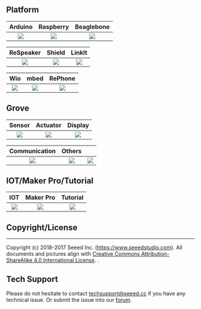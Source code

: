 
## Platform

| **Arduino**  |    **Raspberry**  |    **Beaglebone**   | 
|:---:|:---:|:---:|
|[![](https://github.com/SeeedDocument/wiki_english/raw/master/docs/images/arduino.png)](http://wiki.seeedstudio.com/Arduino)   |  [![](https://github.com/SeeedDocument/wiki_english/raw/master/docs/images/Respberry%20Pi.png)](http://wiki.seeedstudio.com/Raspberry_Pi) |[![](https://github.com/SeeedDocument/wiki_english/raw/master/docs/images/Beaglebone.png)](http://wiki.seeedstudio.com/BeagleBone)  |

|  **ReSpeaker**     |    **Shield**   |  **LinkIt** | 
|:---:|:---:|:---:|
| [![](https://github.com/SeeedDocument/wiki_english/raw/master/docs/images/ReSpeaker.png)](http://wiki.seeedstudio.com/ReSpeaker)    |[![](https://github.com/SeeedDocument/wiki_english/raw/master/docs/images/Shield.png)](http://wiki.seeedstudio.com/Shield)    |[![](https://github.com/SeeedDocument/wiki_english/raw/master/docs/images/LinkIt.png)](http://wiki.seeedstudio.com/LinkIt)   |

| **Wio**  |    **mbed**  |    **RePhone**   |  
|:---:|:---:|:---:|
|[![](https://github.com/SeeedDocument/wiki_english/raw/master/docs/images/Wio.png)](http://wiki.seeedstudio.com/Wio)   |[![](https://github.com/SeeedDocument/wiki_english/raw/master/docs/images/arch%20ble.jpg)](http://wiki.seeedstudio.com/mbed)   |[![](https://github.com/SeeedDocument/wiki_english/raw/master/docs/images/Rephone.png)](http://wiki.seeedstudio.com/RePhone)    |


## Grove

| **Sensor**  |    **Actuator**  |    **Display**   | 
|:---:|:---:|:---:|
|[![](https://github.com/SeeedDocument/wiki_english/raw/master/docs/images/Grove_Sensor.jpg)](http://wiki.seeedstudio.com/Sensor)    |[![](https://github.com/SeeedDocument/wiki_english/raw/master/docs/images/Grove_Actuator.jpg)](http://wiki.seeedstudio.com/Actuator)    |[![](https://github.com/SeeedDocument/wiki_english/raw/master/docs/images/Grove_Display.jpg)](http://wiki.seeedstudio.com/Display)    |

| **Communication**  |   **Others**    |       |  
|:---:|:---:|:---:|
|[![](https://github.com/SeeedDocument/wiki_english/raw/master/docs/images/Grove_Communication.jpg)](http://wiki.seeedstudio.com/Communication)    |[![](https://github.com/SeeedDocument/wiki_english/raw/master/docs/images/Grove_Others.JPG)](http://wiki.seeedstudio.com/Others)    |![](https://github.com/SeeedDocument/wiki_english/raw/master/docs/images/empty.png)   |


## IOT/Maker Pro/Tutorial

| **IOT**  |**Maker Pro**| **Tutorial**|  
|:---:|:---:|:---:|
|[![](https://github.com/SeeedDocument/wiki_english/raw/master/docs/images/IOT.jpg)](http://wiki.seeedstudio.com/IoT)    |[![](https://github.com/SeeedDocument/wiki_english/raw/master/docs/images/MakerPro.png)](http://wiki.seeedstudio.com/MakerPro)    |[![](https://github.com/SeeedDocument/wiki_english/raw/master/docs/images/Tutotial.png)](http://wiki.seeedstudio.com/Tutorial)   |

## Copyright/License
-------
Copyright (c) 2018-2017 Seeed Inc. (https://www.seeedstudio.com). All documents and pictures align with <a rel="license" href="http://creativecommons.org/licenses/by-sa/4.0/">Creative Commons Attribution-ShareAlike 4.0 International License</a>. <a rel="license" href="http://creativecommons.org/licenses/by-sa/4.0/"> </a>. 

## Tech Support
Please do not hesitate to contact [techsupport@seeed.cc](techsupport@seeed.cc) if you have any technical issue. Or submit the issue into our [forum](http://seeedstudio.com/forum/). 